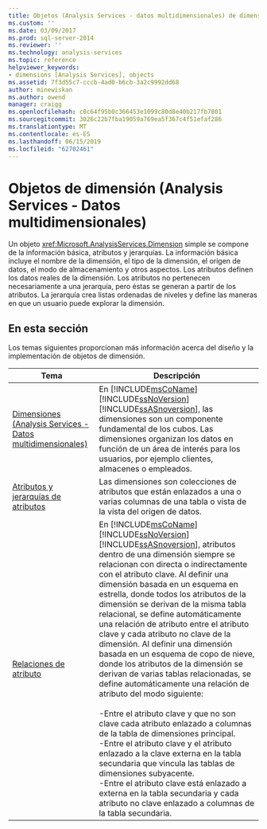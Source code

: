 ```yaml
---
title: Objetos (Analysis Services - datos multidimensionales) de dimensiones | Microsoft Docs
ms.custom: ''
ms.date: 03/09/2017
ms.prod: sql-server-2014
ms.reviewer: ''
ms.technology: analysis-services
ms.topic: reference
helpviewer_keywords:
- dimensions [Analysis Services], objects
ms.assetid: 7f3d55c7-cccb-4ad0-b6cb-3a2c9992dd68
author: minewiskan
ms.author: owend
manager: craigg
ms.openlocfilehash: c0c64f95b0c366453e1099c80d8e40b217fb7801
ms.sourcegitcommit: 3026c22b7fba19059a769ea5f367c4f51efaf286
ms.translationtype: MT
ms.contentlocale: es-ES
ms.lasthandoff: 06/15/2019
ms.locfileid: "62702461"
---
```

# <a name="dimension-objects-analysis-services---multidimensional-data"></a>Objetos de dimensión (Analysis Services - Datos multidimensionales)
  Un objeto <xref:Microsoft.AnalysisServices.Dimension> simple se compone de la información básica, atributos y jerarquías. La información básica incluye el nombre de la dimensión, el tipo de la dimensión, el origen de datos, el modo de almacenamiento y otros aspectos. Los atributos definen los datos reales de la dimensión. Los atributos no pertenecen necesariamente a una jerarquía, pero éstas se generan a partir de los atributos. La jerarquía crea listas ordenadas de niveles y define las maneras en que un usuario puede explorar la dimensión.  
  
## <a name="in-this-section"></a>En esta sección  
 Los temas siguientes proporcionan más información acerca del diseño y la implementación de objetos de dimensión.  
  
|Tema|Descripción|  
|-----------|-----------------|  
|[Dimensiones &#40;Analysis Services - Datos multidimensionales&#41;](dimensions-analysis-services-multidimensional-data.md)|En [!INCLUDE[msCoName](../../includes/msconame-md.md)] [!INCLUDE[ssNoVersion](../../includes/ssnoversion-md.md)] [!INCLUDE[ssASnoversion](../../includes/ssasnoversion-md.md)], las dimensiones son un componente fundamental de los cubos. Las dimensiones organizan los datos en función de un área de interés para los usuarios, por ejemplo clientes, almacenes o empleados.|  
|[Atributos y jerarquías de atributos](attributes-and-attribute-hierarchies.md)|Las dimensiones son colecciones de atributos que están enlazados a una o varias columnas de una tabla o vista de la vista del origen de datos.|  
|[Relaciones de atributo](attribute-relationships.md)|En [!INCLUDE[msCoName](../../includes/msconame-md.md)] [!INCLUDE[ssNoVersion](../../includes/ssnoversion-md.md)] [!INCLUDE[ssASnoversion](../../includes/ssasnoversion-md.md)], atributos dentro de una dimensión siempre se relacionan con directa o indirectamente con el atributo clave. Al definir una dimensión basada en un esquema en estrella, donde todos los atributos de la dimensión se derivan de la misma tabla relacional, se define automáticamente una relación de atributo entre el atributo clave y cada atributo no clave de la dimensión. Al definir una dimensión basada en un esquema de copo de nieve, donde los atributos de la dimensión se derivan de varias tablas relacionadas, se define automáticamente una relación de atributo del modo siguiente:<br /><br /> -Entre el atributo clave y que no son clave cada atributo enlazado a columnas de la tabla de dimensiones principal.<br />-Entre el atributo clave y el atributo enlazado a la clave externa en la tabla secundaria que vincula las tablas de dimensiones subyacente.<br />-Entre el atributo clave está enlazado a externa en la tabla secundaria y cada atributo no clave enlazado a columnas de la tabla secundaria.|  
  
  
